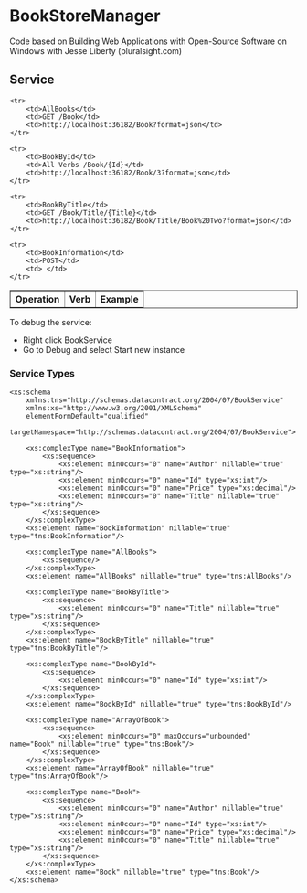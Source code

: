 # BookStoreManager

Code based on Building Web Applications with Open-Source Software on Windows with Jesse Liberty  (pluralsight.com)

## Service

<table border="1">
	<tr>
		<th>Operation</th>
		<th>Verb</th>
		<th>Example</th>
	</tr>

	<tr>
		<td>AllBooks</td>
		<td>GET /Book</td>
		<td>http://localhost:36182/Book?format=json</td>
	</tr>

	<tr>
		<td>BookById</td>
		<td>All Verbs /Book/{Id}</td>
		<td>http://localhost:36182/Book/3?format=json</td>
	</tr>

	<tr>
		<td>BookByTitle</td>
		<td>GET /Book/Title/{Title}</td>
		<td>http://localhost:36182/Book/Title/Book%20Two?format=json</td>
	</tr>

	<tr>
		<td>BookInformation</td>
		<td>POST</td>
		<td> </td>
	</tr>
</table>

To debug the service:

- Right click BookService
- Go to Debug and select Start new instance

### Service Types

	<xs:schema 
		xmlns:tns="http://schemas.datacontract.org/2004/07/BookService" 
		xmlns:xs="http://www.w3.org/2001/XMLSchema" 
		elementFormDefault="qualified" 
		targetNamespace="http://schemas.datacontract.org/2004/07/BookService">

		<xs:complexType name="BookInformation">
			<xs:sequence>
				<xs:element minOccurs="0" name="Author" nillable="true" type="xs:string"/>
				<xs:element minOccurs="0" name="Id" type="xs:int"/>
				<xs:element minOccurs="0" name="Price" type="xs:decimal"/>
				<xs:element minOccurs="0" name="Title" nillable="true" type="xs:string"/>
			</xs:sequence>
		</xs:complexType>
		<xs:element name="BookInformation" nillable="true" type="tns:BookInformation"/>

		<xs:complexType name="AllBooks">
			<xs:sequence/>
		</xs:complexType>
		<xs:element name="AllBooks" nillable="true" type="tns:AllBooks"/>

		<xs:complexType name="BookByTitle">
			<xs:sequence>
				<xs:element minOccurs="0" name="Title" nillable="true" type="xs:string"/>
			</xs:sequence>
		</xs:complexType>
		<xs:element name="BookByTitle" nillable="true" type="tns:BookByTitle"/>

		<xs:complexType name="BookById">
			<xs:sequence>
				<xs:element minOccurs="0" name="Id" type="xs:int"/>
			</xs:sequence>
		</xs:complexType>
		<xs:element name="BookById" nillable="true" type="tns:BookById"/>

		<xs:complexType name="ArrayOfBook">
			<xs:sequence>
				<xs:element minOccurs="0" maxOccurs="unbounded" name="Book" nillable="true" type="tns:Book"/>
			</xs:sequence>
		</xs:complexType>
		<xs:element name="ArrayOfBook" nillable="true" type="tns:ArrayOfBook"/>

		<xs:complexType name="Book">
			<xs:sequence>
				<xs:element minOccurs="0" name="Author" nillable="true" type="xs:string"/>
				<xs:element minOccurs="0" name="Id" type="xs:int"/>
				<xs:element minOccurs="0" name="Price" type="xs:decimal"/>
				<xs:element minOccurs="0" name="Title" nillable="true" type="xs:string"/>
			</xs:sequence>
		</xs:complexType>
		<xs:element name="Book" nillable="true" type="tns:Book"/>
	</xs:schema>

